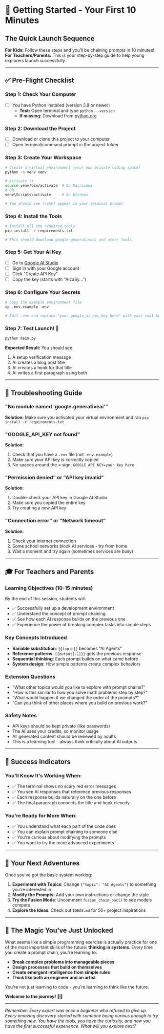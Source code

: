 # 🚀 Getting Started - Your First 10 Minutes

## The Quick Launch Sequence

**For Kids:** Follow these steps and you'll be chaining prompts in 10 minutes!  
**For Teachers/Parents:** This is your step-by-step guide to help young explorers launch successfully.

---

## ✅ Pre-Flight Checklist

### Step 1: Check Your Computer

- [ ] You have Python installed (version 3.8 or newer)
  - **Test:** Open terminal and type `python --version`
  - **If missing:** Download from [python.org](https://python.org)

### Step 2: Download the Project

- [ ] Download or clone this project to your computer
- [ ] Open terminal/command prompt in the project folder

### Step 3: Create Your Workspace

```bash
# Create a virtual environment (your own private coding space)
python -m venv venv

# Activate it
source venv/bin/activate  # On Mac/Linux
# OR
venv\Scripts\activate     # On Windows

# You should see (venv) appear in your terminal prompt
```

### Step 4: Install the Tools

```bash
# Install all the required tools
pip install -r requirements.txt

# This should download google-generativeai and other tools
```

### Step 5: Get Your AI Key

- [ ] Go to [Google AI Studio](https://makersuite.google.com/app/apikey)
- [ ] Sign in with your Google account
- [ ] Click "Create API Key"
- [ ] Copy the key (starts with "AIzaSy...")

### Step 6: Configure Your Secrets

```bash
# Copy the example environment file
cp .env.example .env

# Edit .env and replace "your_google_ai_api_key_here" with your real key
```

### Step 7: Test Launch! 🎯

```bash
python main.py
```

**Expected Result:** You should see:

1. A setup verification message
2. AI creates a blog post title
3. AI creates a hook for that title
4. AI writes a first paragraph using both

---

## 🐛 Troubleshooting Guide

### "No module named 'google.generativeai'"

**Solution:** Make sure you activated your virtual environment and ran `pip install -r requirements.txt`

### "GOOGLE_API_KEY not found"

**Solution:**

1. Check that you have a `.env` file (not `.env.example`)
2. Make sure your API key is correctly copied
3. No spaces around the = sign: `GOOGLE_API_KEY=your_key_here`

### "Permission denied" or "API key invalid"

**Solution:**

1. Double-check your API key in Google AI Studio
2. Make sure you copied the entire key
3. Try creating a new API key

### "Connection error" or "Network timeout"

**Solution:**

1. Check your internet connection
2. Some school networks block AI services - try from home
3. Wait a moment and try again (sometimes services are busy)

---

## 🎓 For Teachers and Parents

### Learning Objectives (10-15 minutes)

By the end of this session, students will:

- ✅ Successfully set up a development environment
- ✅ Understand the concept of prompt chaining
- ✅ See how each AI response builds on the previous one
- ✅ Experience the power of breaking complex tasks into simple steps

### Key Concepts Introduced

- **Variable substitution**: `{{topic}}` becomes "AI Agents"
- **Reference patterns**: `{{output[-1]}}` gets the previous response
- **Sequential thinking**: Each prompt builds on what came before
- **System design**: How simple patterns create complex behaviors

### Extension Questions

- "What other topics would you like to explore with prompt chains?"
- "How is this similar to how you solve math problems step by step?"
- "What would happen if we changed the order of the prompts?"
- "Can you think of other places where you build on previous work?"

### Safety Notes

- API keys should be kept private (like passwords)
- The AI uses your credits, so monitor usage
- All generated content should be reviewed by adults
- This is a learning tool - always think critically about AI outputs

---

## 🌟 Success Indicators

### You'll Know It's Working When:

- ✅ The terminal shows no scary red error messages
- ✅ You see AI responses that reference previous responses
- ✅ Each response builds naturally on the one before
- ✅ The final paragraph connects the title and hook cleverly

### You're Ready for More When:

- ✅ You understand what each part of the code does
- ✅ You can explain prompt chaining to someone else
- ✅ You're curious about modifying the prompts
- ✅ You want to try the more advanced experiments

---

## 🎯 Your Next Adventures

Once you've got the basic system working:

1. **Experiment with Topics**: Change `{"topic": "AI Agents"}` to something you're interested in
2. **Modify the Prompts**: Add your own instructions or change the style
3. **Try the Fusion Mode**: Uncomment `fusion_chain_poc()` to see models compete
4. **Explore the Ideas**: Check out `IDEAS.md` for 50+ project inspirations

---

## 🎪 The Magic You've Just Unlocked

What seems like a simple programming exercise is actually practice for one of the most important skills of the future: **thinking in systems**. Every time you create a prompt chain, you're learning to:

- **Break complex problems into manageable pieces**
- **Design processes that build on themselves**
- **Create emergent intelligence from simple rules**
- **Think like both an engineer and an artist**

You're not just learning to code - you're learning to think like the future.

**Welcome to the journey!** 🚀✨

---

_Remember: Every expert was once a beginner who refused to give up. Every amazing discovery started with someone being curious enough to try something new. You have the tools, you have the curiosity, and now you have the first successful experience. What will you explore next?_
